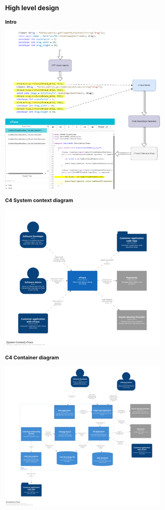
## High level design

### Intro
![](media/intro.drawio.png)

### C4 System context diagram
![Context](media/c4context.svg)
### C4 Container diagram
![Context](media/c4container.svg)

